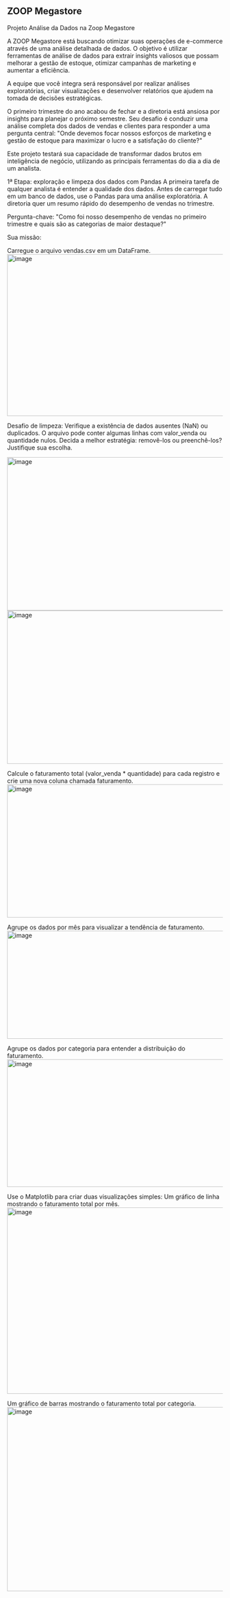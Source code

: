 ## ZOOP Megastore
Projeto Análise da Dados na Zoop Megastore

A ZOOP Megastore está buscando otimizar suas operações de e-commerce através de uma análise detalhada de dados. O objetivo é utilizar ferramentas de análise de dados para extrair insights valiosos que possam melhorar a gestão de estoque, otimizar campanhas de marketing e aumentar a eficiência.

A equipe que você integra será responsável por realizar análises exploratórias, criar visualizações e desenvolver relatórios que ajudem na tomada de decisões estratégicas.

O primeiro trimestre do ano acabou de fechar e a diretoria está ansiosa por insights para planejar o próximo semestre. Seu desafio é conduzir uma análise completa dos dados de vendas e clientes para responder a uma pergunta central: "Onde devemos focar nossos esforços de marketing e gestão de estoque para maximizar o lucro e a satisfação do cliente?"

Este projeto testará sua capacidade de transformar dados brutos em inteligência de negócio, utilizando as principais ferramentas do dia a dia de um analista.

1ª Etapa: exploração e limpeza dos dados com Pandas
A primeira tarefa de qualquer analista é entender a qualidade dos dados. Antes de carregar tudo em um banco de dados, use o Pandas para uma análise exploratória. A diretoria quer um resumo rápido do desempenho de vendas no trimestre.

Pergunta-chave: "Como foi nosso desempenho de vendas no primeiro trimestre e quais são as categorias de maior destaque?"

Sua missão:

Carregue o arquivo vendas.csv em um DataFrame.
<img width="1632" height="378" alt="image" src="https://github.com/user-attachments/assets/2b5cd854-09fe-4547-bb42-58a1413df6e6" />

Desafio de limpeza: Verifique a existência de dados ausentes (NaN) ou duplicados. O arquivo pode conter algumas linhas com valor_venda ou quantidade nulos. Decida a melhor estratégia: removê-los ou preenchê-los? Justifique sua escolha.

<img width="1153" height="358" alt="image" src="https://github.com/user-attachments/assets/8a1512da-f2e3-439f-b86e-9749790959fc" />
<img width="1668" height="358" alt="image" src="https://github.com/user-attachments/assets/ab65c41e-1acf-463e-8e80-dc7d03cb1973" />

Calcule o faturamento total (valor_venda * quantidade) para cada registro e crie uma nova coluna chamada faturamento.
<img width="964" height="311" alt="image" src="https://github.com/user-attachments/assets/62ed9fdb-25bb-4125-9274-7a504a8e7e9f" />


Agrupe os dados por mês para visualizar a tendência de faturamento.
<img width="1163" height="252" alt="image" src="https://github.com/user-attachments/assets/3230f544-e411-49e7-b729-33a815d34df1" />

Agrupe os dados por categoria para entender a distribuição do faturamento.
<img width="1295" height="298" alt="image" src="https://github.com/user-attachments/assets/2244f3e8-00a6-46a8-8238-9b31dd8ade75" />

Use o Matplotlib para criar duas visualizações simples:
Um gráfico de linha mostrando o faturamento total por mês.
<img width="552" height="435" alt="image" src="https://github.com/user-attachments/assets/3ddd1fc5-663b-4047-ab1e-d6753ad30786" />

Um gráfico de barras mostrando o faturamento total por categoria.
<img width="578" height="430" alt="image" src="https://github.com/user-attachments/assets/e01c368f-2a23-4d0a-a8ff-c3f248bc0009" />



